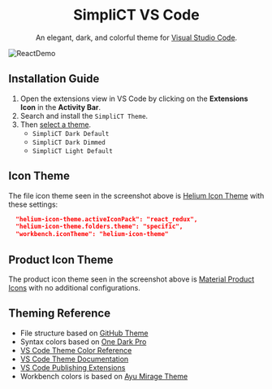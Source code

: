 <h1 align="center">
  SimpliCT VS Code
</h1>
<p align="center">
  An elegant, dark, and colorful theme for <a href="https://code.visualstudio.com/">Visual Studio Code</a>.
</p>

![ReactDemo](https://user-images.githubusercontent.com/75126648/115126034-ce80f700-9ffe-11eb-9cf4-48bd713ad777.png)

## Installation Guide

1. Open the extensions view in VS Code by clicking on the **Extensions Icon** in the **Activity Bar**.
1. Search and install the `SimpliCT Theme`.
1. Then [select a theme](https://code.visualstudio.com/docs/getstarted/themes#_selecting-the-color-theme).
   - `SimpliCT Dark Default`
   - `SimpliCT Dark Dimmed`
   - `SimpliCT Light Default`

## Icon Theme

The file icon theme seen in the screenshot above is [Helium Icon Theme](https://marketplace.visualstudio.com/items?itemName=helgardrichard.helium-icon-theme) with these settings:

```json
  "helium-icon-theme.activeIconPack": "react_redux",
  "helium-icon-theme.folders.theme": "specific",
  "workbench.iconTheme": "helium-icon-theme"
```

## Product Icon Theme

The product icon theme seen in the screenshot above is [Material Product Icons](https://marketplace.visualstudio.com/items?itemName=PKief.material-product-icons) with no additional configurations.

## Theming Reference

- File structure based on [GitHub Theme](https://github.com/primer/github-vscode-theme)
- Syntax colors based on [One Dark Pro](https://github.com/Binaryify/OneDark-Pro)
- [VS Code Theme Color Reference](https://code.visualstudio.com/docs/getstarted/theme-color-reference)
- [VS Code Theme Documentation](https://code.visualstudio.com/docs/extensions/themes-snippets-colorizers)
- [VS Code Publishing Extensions](https://code.visualstudio.com/docs/extensions/publish-extension)
- Workbench colors is based on [Ayu Mirage Theme](https://github.com/teabyii/vscode-ayu)

